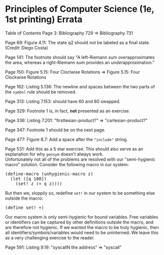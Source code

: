 # Principles of Computer Science (1e, 1st printing) Errata

Table of Contents Page 3:
Bibliography 729 => Bibliography 731

Page 69:
Figure 4.11: The state q2 should not be labeled as a final state. (Credit: Diego Costa)

Page 141:
The footnote should say "A left-Riemann sum *over*approximates the area, whereas a right-Riemann sum provides an *under*approximation."

Page 150:
Figure 5.15: Four Cloclwise Rotations => Figure 5.15: Four Clockwise Rotations

Page 162:
Listing 5.136: The newline and spaces between the two parts of the `symbol` rule should be removed.

Page 313:
Listing 7.153: should have 60 and 80 swapped.

Page 329:
Footnote 1 is, in fact, **not** presented as an exercise.

Page 336:
Listing 7.201: "firsttesian-product?" => "cartesian-product?"

Page 347:
Footnote 1 should be on the next page.

Page 477:
Figure 8.7: Add a space after the `"include"` string.

Page 531:
Add this as a 5 star exercise. This should also serve as an explanation for why <code>gensym</code> doesn't always work.<br />
Unfortunately not all of the problems are resolved with our "semi-hygienic macro" solution. Consider the following macro in our system:
<pre>
(define-macro (unhygienic-macro z)
  (let ([q 100])
    (set! z (+ q z))))
</pre>

But then we, sloppily so, redefine <code>set!</code> in our system to be something else outside the macro:
<pre>
(define set! +)
</pre>
Our macro system is only semi-hygienic for bound variables. Free variables or identifiers can be captured by other definitions outside the macro, and are therefore not hygienic.
If we wanted the macro to be truly hygienic, then all identifiers/symbols/variables would need to be uninterned. We leave this as a very challenging exercise to the reader.


Page 591:
Listing 9.19: "syscallN the address" => "syscall" 
